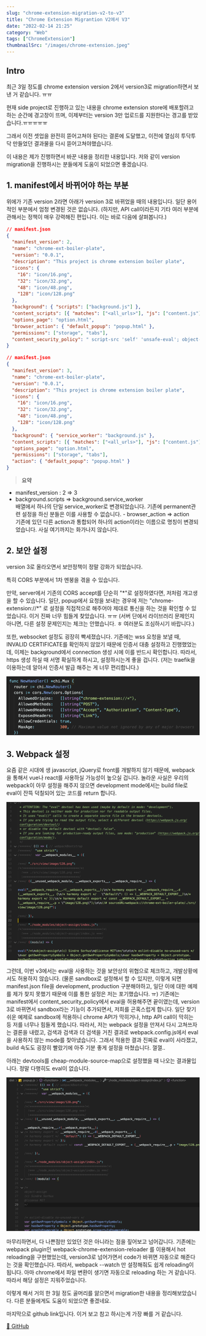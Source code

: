 ```yaml
---
slug: "chrome-extension-migration-v2-to-v3"
title: "Chrome Extension Migrantion V2에서 V3"
date: "2022-02-14 21:25"
category: "Web"
tags: ["ChromeExtension"]
thumbnailSrc: "/images/chrome-extension.jpeg"
---
```


## Intro

최근 3일 정도를 chrome extension version 2에서 version3로 migration하면서 보낸 거 같습니다. ㅠㅠ

현재 side project로 진행하고 있는 내용을 chrome extension store에 배포할려고 하는 순간에 경고창이 뜨며, 이제부터는 version 3만 업로드를 지원한다는 경고를 받았습니다.ㅠㅠㅠㅠㅠ

그래서 이전 셋업을 완전히 뜯어고쳐야 된다는 결론에 도달했고, 이전에 열심히 투닥투닥 만들었던 결과물을 다시 뜯어고쳐야했습니다.

이 내용은 제가 진행하면서 바꾼 내용을 정리한 내용입니다. 저와 같이 version migration을 진행하시는 분들에게 도움이 되었으면 좋겠습니다.

## 1. manifest에서 바뀌어야 하는 부분

위에가 기존 version 2라면 아래가 version 3로 바뀌었을 때의 내용입니다. 일단 용어적인 부분에서 엄청 변경된 것은 없습니다. (하지만, API call이라든지 기타 여러 부분에 관해서는 정책이 매우 강력해진 편입니다. 이는 바로 다음에 살펴봅니다.)

```json
// manifest.json
{
  "manifest_version": 2,
  "name": "chrome-ext-boiler-plate",
  "version": "0.0.1",
  "description": "This project is chrome extension boiler plate",
  "icons": {
    "16": "icon/16.png",
    "32": "icon/32.png",
    "48": "icon/48.png",
    "128": "icon/128.png"
  },
  "background": { "scripts": ["background.js"] },
  "content_scripts": [{ "matches": ["<all_urls>"], "js": ["content.js"] }],
  "options_page": "option.html",
  "browser_action": { "default_popup": "popup.html" },
  "permissions": ["storage", "tabs"],
  "content_security_policy": " script-src 'self' 'unsafe-eval'; object-src 'self'"
}
```

```json
// manifest.json
{
  "manifest_version": 3,
  "name": "chrome-ext-boiler-plate",
  "version": "0.0.1",
  "description": "This project is chrome extension boiler plate",
  "icons": {
    "16": "icon/16.png",
    "32": "icon/32.png",
    "48": "icon/48.png",
    "128": "icon/128.png"
  },
  "background": { "service_worker": "background.js" },
  "content_scripts": [{ "matches": ["<all_urls>"], "js": ["content.js"] }],
  "options_page": "option.html",
  "permissions": ["storage", "tabs"],
  "action": { "default_popup": "popup.html" }
}
```

> **요약**

- manifest\_version : 2 => 3
- background.scripts => background.service\_worker  
  배열에서 하나의 단일 service\_worker로 변경되었습니다. 기존에 permanent관련 설정을 하신 분들은 이를 사용할 수 없습니다.
- browser_action => action  
  기존에 있던 다른 action과 통합되어 하나의 action이라는 이름으로 명칭이 변경되었습니다. 사실 여기까지는 화가나지 않습니다.

## 2. 보안 설정

version 3로 올라오면서 보안정책이 정말 강화가 되었습니다.

특히 CORS 부분에서 1차 멘붕을 겪을 수 있습니다.

만약, server에서 기존의 CORS accept를 단순히 "\*"로 설정하였다면, 저처럼 개고생을 할 수 있습니다. 일단, popup에서 요청을 보내는 경우에 저는 "chrome-extension://\*" 로 설정을 직접적으로 해주어야 제대로 통신을 하는 것을 확인할 수 있었습니다. 이거 진짜 너무 힘들게 찾았습니다. ㅠㅠ (서버 단에서 라이브러리 문제인지 아니면, 다른 설정 문제인지는 체크는 안했습니다. ㅎ 여러분도 조심하시기 바랍니다.)

또한, websocket 설정도 굉장히 빡세졌습니다. 기존에는 wss 요청을 보낼 때, INVALID CERTIFICATE를 확인하지 않았기 때문에 인증서 대충 설정하고 진행했었는데, 이제는 background에서 connection 생성 시에 이를 반드시 확인합니다. 따라서, https 생성 하실 때 서명 확실하게 하시고, 설정하시는게 좋을 겁니다. (저는 traefik을 이용하는데 알아서 인증서 발급 해주는 게 너무 편리합니다.)

![chrome-ext-mig-01](/images/chrome-ext-mig-01.png)

## 3. Webpack 설정

요즘 같은 시대에 생 javascript, jQuery로 front를 개발하지 않기 때문에, webpack을 통해서 vue나 react를 사용하실 가능성이 높으실 겁니다. 놀라운 사실은 우리의 webpack이 아무 설정을 해주지 않으면 development mode에서는 build file로 eval이 잔뜩 덕칠되어 있는 코드를 return 합니다.

![chrome-ext-mig-02](/images/chrome-ext-mig-02.png)

그런데, 이번 v3에서는 eval을 사용하는 것을 보안상의 위협으로 체크하고, 개발상황에서도 허용하지 않습니다. (물론 sandbox로 설정해서 할 수 있지만, 이렇게 되면 manifest.json file을 development, production 구분해야하고, 일단 이에 대한 예제를 제가 찾지 못했기 때문에 이를 통한 설정은 저는 포기했습니다. ㅠ) 기존에는  manifest에서 content\_security\_policy에서 eval을 허용해주면 끝이였는데, version 3로 바뀌면서 sandbox라는 기능이 추가되면서, 저희를 곤혹스럽게 합니다. 일단 찾기 쉬운 예제로 sandbox에 적용하니 chrome API가 막히거나, http API call이 막히는 등 저를 너무나 힘들게 했습니다. 따라서, 저는 webpack 설정을 만져서 다시 고쳐쓰자는 결론을 내렸고, 검색과 검색과 더 검색을 거친 결과로 webpack.config.js에서 eval을 사용하지 않는 mode를 찾아냈습니다. 그래서 적용한 결과 진짜로 eval이 사라졌고, build 속도도 굉장히 빨랐기에 아주 기분 좋게 설정을 마쳤습니다. 껄껄..

아래는 devtools를 cheap-module-source-map으로 설정했을 때 나오는 결과물입니다. 정말 다행히도 eval이 없습니다.

![chrome-ext-mig-03](/images/chrome-ext-mig-03.png)

마무리하면서, 다 나쁜점만 있었던 것은 아니라는 점을 짚어보고 넘어갑니다. 기존에는 webpack plugin인 webpack-chrome-extension-reloader 를 이용해서 hot reloading을 구현했었는데, version3로 넘어가면서 code가 바뀌면 자동으로 해준다는 것을 확인했습니다. 따라서, webpack --watch 만 설정해줘도 쉽게 reloading이 됩니다. 아마 chrome에서 파일 변환이 생기면 자동으로 reloading 하는 거 같습니다. 따라서 해당 설정은 지워주었습니다.

이렇게 해서 거의 한 3일 정도 골머리를 앓으면서 migration한 내용을 정리해보았습니다. 다른 분들에게도 도움이 되었으면 좋겠네요.

마지막으로 github link입니다. 이거 보고 참고 하시는게 가장 빠를 거 같습니다.

[🔗 GitHub](https://github.com/euidong/chrome-extension-boilerplate)
